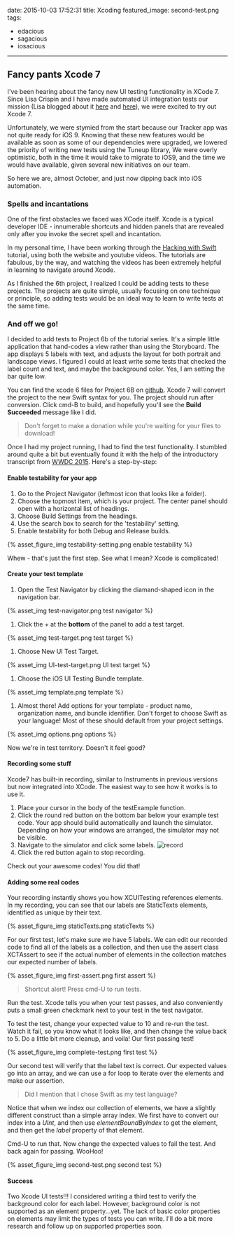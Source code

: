 date: 2015-10-03 17:52:31
title: Xcoding
featured_image: second-test.png
tags:
 - edacious
 - sagacious
 - iosacious
---

## Fancy pants Xcode 7

I've been hearing about the fancy new UI testing functionality in XCode 7.  Since Lisa Crispin and I have made automated UI integration tests our mission (Lisa blogged about it [here](http://lisacrispin.com/2014/10/12/mission-pair/) and [here](http://lisacrispin.com/2014/11/06/continuing-mission-continually-improving/)), we were excited to try out Xcode 7.

Unfortunately, we were stymied from the start because our Tracker app was not quite ready for iOS 9. Knowing that these new features would be available as soon as some of our dependencies were upgraded, we lowered the priority of writing new tests using the Tuneup library, We were overly optimistic, both in the time it would take to migrate to iOS9, and the time we would have available, given several new initiatives on our team.

So here we are, almost October, and just now dipping back into iOS automation.

### Spells and incantations

One of the first obstacles we faced was XCode itself.  Xcode is a typical developer IDE - innumerable shortcuts and hidden panels that are revealed only after you invoke the secret spell and incantation.

In my personal time, I have been working through the [Hacking with Swift](https://www.hackingwithswift.com/) tutorial, using both the website and youtube videos.  The tutorials are fabulous, by the way, and watching the videos has been extremely helpful in learning to navigate around Xcode.

As I finished the 6th project, I realized I could be adding tests to these projects.  The projects are quite simple, usually focusing on one technique or principle, so adding tests would be an ideal way to learn to write tests at the same time.

### And off we go!

I decided to add tests to Project 6b of the tutorial series. It's a simple little application that hand-codes a view rather than using the Storyboard. The app displays 5 labels with text, and adjusts the layout for both portrait and landscape views.  I figured I could at least write some tests that checked the label count and text, and maybe the background color.  Yes, I am setting the bar quite low.

You can find the xcode 6 files for Project 6B on [github](https://github.com/twostraws/HackingWithSwift). Xcode 7 will convert the project to the new Swift syntax for you. The project should run after conversion.  Click  cmd-B to build, and hopefully you'll see the **Build Succeeded** message like I did.

> Don't forget to make a donation while you're waiting for your files to download!

Once I had my project running, I had to find the test functionality.  I stumbled around quite a bit but eventually found it with the help of the introductory transcript from [WWDC 2015](http://asciiwwdc.com/2015/sessions/406).  Here's a step-by-step:

#### Enable testability for your app
1. Go to the Project Navigator (leftmost icon that looks like a folder).
1. Choose the topmost item, which is your project.  The center panel should open with a horizontal list of headings.
1. Choose Build Settings from the headings.
1. Use the search box to search for the 'testability' setting.
2. Enable testability for both Debug and Release builds.

{% asset_figure_img testability-setting.png enable testability %}

Whew - that's just the first step.  See what I mean? Xcode is complicated!

#### Create your test template

1. Open the Test Navigator by clicking the diamand-shaped icon in the navigation bar.

  {% asset_img test-navigator.png test navigator %}
1. Click the +  at the **bottom** of the panel to add a test target.

  {% asset_img test-target.png test target %}
1. Choose New UI Test Target.

  {% asset_img UI-test-target.png UI test target %}
1. Choose the iOS UI Testing Bundle template.

  {% asset_img template.png template %}
1. Almost there! Add options for your template - product name, organization name, and bundle identifier. Don't forget to choose Swift as your language!  Most of these should default from your project settings.

  {% asset_img options.png options %}

Now we're in test territory.  Doesn't it feel good?

#### Recording some stuff

Xcode7 has built-in recording, similar to Instruments in previous versions but now integrated into XCode.  The easiest way to see how it works is to use it.

1.  Place your cursor in the body of the testExample function.
2.  Click the round red button on the bottom bar below your example test code.  Your app should build automatically and launch the simulator.  Depending on how your windows are arranged, the simulator may not be visible.
3.  Navigate to the simulator and click some labels.
	![record](record.png)
4. Click the red button again to stop recording.

Check out your awesome codes!  You did that!

#### Adding some real codes

Your recording instantly shows you how XCUITesting references elements. In my recording, you can see that our labels are StaticTexts elements, identified as unique by their text.

{% asset_figure_img staticTexts.png staticTexts %}

For our first test, let's make sure we have 5 labels. We can edit our recorded code to find all of the labels as a collection, and then use the assert class XCTAssert to see if the actual number of elements in the collection matches our expected number of labels.

{% asset_figure_img first-assert.png first assert %}

> Shortcut alert! Press cmd-U to run tests.

Run the test.  Xcode tells you when your test passes, and also conveniently puts a small green checkmark next to your test in the test navigator.

To test the test, change your expected value to 10 and re-run the test. Watch it fail, so you know what it looks like, and then change the value back to 5.  Do a little bit more cleanup, and voila! Our first passing test!

{% asset_figure_img complete-test.png first test %}

Our second test will verify that the label text is correct. Our expected values go into an array, and we can use a for loop to iterate over the elements and make our assertion.
> Did I mention that I chose Swift as my test language?

Notice that when we index our collection of elements, we have a slightly different construct than a simple array index.  We first have to convert our index into a *UInt*, and then use *elementBoundByIndex* to get the element, and then get the *label* property of that element.

Cmd-U to run that.  Now change the expected values to fail the test.  And back again for passing.  WooHoo!

{% asset_figure_img second-test.png second test %}

#### Success
Two Xcode UI tests!!! I considered writing a third test to verify the background color for each label.  However, background color is not supported as an element property...yet. The lack of basic color properties on elements may limit the types of tests you can write.  I'll do a bit more research and follow up on supported properties soon.

